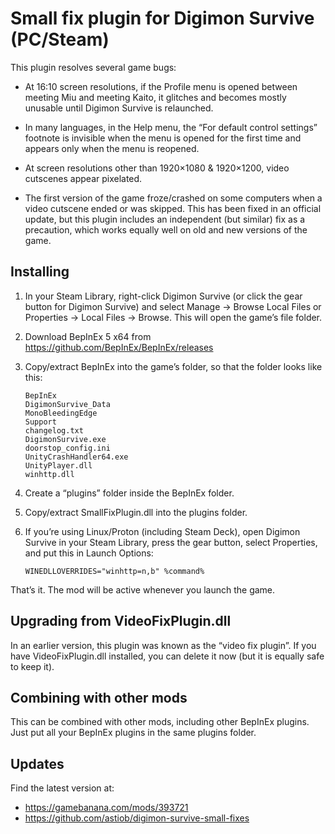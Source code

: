 Small fix plugin for Digimon Survive (PC/Steam)
===============================================

This plugin resolves several game bugs:

  * At 16:10 screen resolutions, if the Profile menu is opened
    between meeting Miu and meeting Kaito, it glitches and
    becomes mostly unusable until Digimon Survive is relaunched.

  * In many languages, in the Help menu, the “For default control
    settings” footnote is invisible when the menu is opened for
    the first time and appears only when the menu is reopened.

  * At screen resolutions other than 1920×1080 & 1920×1200,
    video cutscenes appear pixelated.

  * The first version of the game froze/crashed on some computers
    when a video cutscene ended or was skipped. This has been
    fixed in an official update, but this plugin includes
    an independent (but similar) fix as a precaution, which
    works equally well on old and new versions of the game.


Installing
----------

 1. In your Steam Library, right-click Digimon Survive (or click the gear
    button for Digimon Survive) and select Manage → Browse Local Files
    or Properties → Local Files → Browse. This will open the game’s
    file folder.

 2. Download BepInEx 5 x64 from https://github.com/BepInEx/BepInEx/releases

 3. Copy/extract BepInEx into the game’s folder,
    so that the folder looks like this:

        BepInEx
        DigimonSurvive_Data
        MonoBleedingEdge
        Support
        changelog.txt
        DigimonSurvive.exe
        doorstop_config.ini
        UnityCrashHandler64.exe
        UnityPlayer.dll
        winhttp.dll

 4. Create a “plugins” folder inside the BepInEx folder.

 5. Copy/extract SmallFixPlugin.dll into the plugins folder.

 6. If you’re using Linux/Proton (including Steam Deck), open Digimon Survive
    in your Steam Library, press the gear button, select Properties, and put
    this in Launch Options:

        WINEDLLOVERRIDES="winhttp=n,b" %command%

That’s it. The mod will be active whenever you launch the game.


Upgrading from VideoFixPlugin.dll
---------------------------------

In an earlier version, this plugin was known as the “video fix plugin”.
If you have VideoFixPlugin.dll installed, you can delete it now
(but it is equally safe to keep it).


Combining with other mods
-------------------------

This can be combined with other mods, including other BepInEx plugins.
Just put all your BepInEx plugins in the same plugins folder.


Updates
-------

Find the latest version at:
  * https://gamebanana.com/mods/393721
  * https://github.com/astiob/digimon-survive-small-fixes
